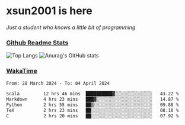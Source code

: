 # xsun2001 is here

*Just a student who knows a little bit of programming*

### [Github Readme Stats](https://github.com/anuraghazra/github-readme-stats)

![Top Langs](https://github-readme-stats.vercel.app/api/top-langs/?username=xsun2001&layout=compact&theme=radical) ![Anurag's GitHub stats](https://github-readme-stats.vercel.app/api?username=xsun2001&show_icons=true&theme=radical)

### [WakaTime](https://wakatime.com)

<!--START_SECTION:waka-->

```txt
From: 28 March 2024 - To: 04 April 2024

Scala         12 hrs 46 mins  ██████████▓░░░░░░░░░░░░░░   43.22 %
Markdown      4 hrs 23 mins   ███▓░░░░░░░░░░░░░░░░░░░░░   14.87 %
Python        2 hrs 55 mins   ██▒░░░░░░░░░░░░░░░░░░░░░░   09.88 %
TeX           2 hrs 23 mins   ██░░░░░░░░░░░░░░░░░░░░░░░   08.10 %
C             2 hrs 20 mins   ██░░░░░░░░░░░░░░░░░░░░░░░   07.92 %
```

<!--END_SECTION:waka-->
